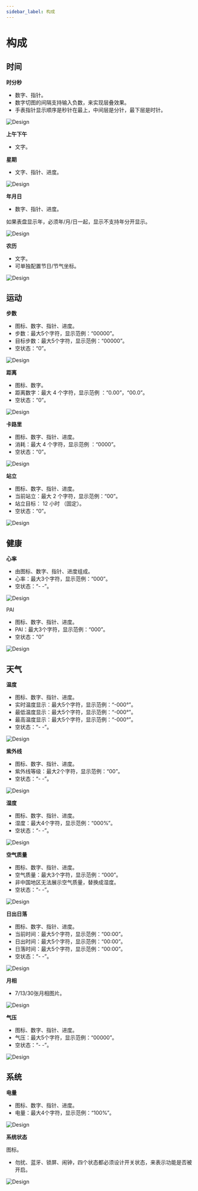 ```yaml
---
sidebar_label: 构成
---
```


# 构成

## 时间

**时分秒**

- 数字、指针。
- 数字切图的间隔支持输入负数，来实现层叠效果。
- 手表指针显示顺序是秒针在最上，中间层是分针，最下层是时针。

![Design](/img/design/751f46bdbfad2f4012307a64d5579a74.png)

**上午下午**

- 文字。

**星期**

- 文字、指针、进度。

![Design](/img/design/f3e74e8b07acb961beedf986f9680dad.png)

**年月日**

- 数字、指针、进度。

如果表盘显示年，必须年/月/日一起，显示不支持年分开显示。

![Design](/img/design/097370c1c00b683a9be14a0628b15107.png)

**农历**

- 文字。
- 可单独配置节日/节气坐标。

![Design](/img/design/d4567031c6c6452f9e739f4c753c7fa0.png)

## 运动

**步数**

- 图标、数字、指针、进度。
- 步数：最大5个字符，显示范例：“00000”。
- 目标步数：最大5个字符，显示范例：“00000”。
- 空状态：“0”。

![Design](/img/design/feacb8276d7240a6452d42e94ecef01d.png)

**距离**

- 图标、数字。
- 距离数字：最大 4 个字符，显示范例 ：“0.00”，“00.0”。
- 空状态：“0”。

![Design](/img/design/b7b0168629e8d92679d3ac83e2cf54e4.png)

**卡路里**

- 图标、数字、指针、进度。
- 消耗：最大 4 个字符，显示范例 ：“0000”。
- 空状态：“0”。

![Design](/img/design/43b5bbdf1595dc76705c41638b91040b.png)

**站立**

- 图标、数字、指针、进度。
- 当前站立：最大 2 个字符，显示范例：“00”。
- 站立目标： 12 小时 （固定）。
- 空状态：“0”。

![Design](/img/design/b4bc393c2f74c96bf6d8f7d1e4099242.png)

## 健康

**心率**

- 由图标、数字、指针、进度组成。
- 心率：最大3个字符，显示范例：“000”。
- 空状态：“- -”。

![Design](/img/design/b2a3b42571fcd2e8946b12a83ac115a0.png)

PAI

- 图标、数字、指针、进度。
- PAI：最大3个字符，显示范例：“000”。
- 空状态：“0”

![Design](/img/design/72cd5ac8e0fe81577554ba19455445f5.png)

## 天气

**温度**

- 图标、数字、指针、进度。
- 实时温度显示：最大5个字符，显示范例：“-000°”。
- 最低温度显示：最大5个字符，显示范例：“-000°”。
- 最高温度显示：最大5个字符，显示范例：“-000°”。
- 空状态：“- -”。

![Design](/img/design/c220fc1c31f8508fc3ff44fee4201cb4.png)

**紫外线**

- 图标、数字、指针、进度。
- 紫外线等级：最大2个字符，显示范例：“00”。
- 空状态：“- -”。

![Design](/img/design/c6434ea56ae84403c8e4e50b063c3eec.png)

**湿度**

- 图标、数字、指针、进度。
- 湿度：最大4个字符，显示范例：“000%”。
- 空状态：“- -”。

![Design](/img/design/6a25ff08c25825fd43c7b39cfce2a69c.png)

**空气质量**

- 图标、数字、指针、进度。
- 空气质量：最大3个字符，显示范例：“000”。
- 非中国地区无法展示空气质量，替换成湿度。
- 空状态：“- -”。

![Design](/img/design/7cdfe7797867ca3ee7afed18e5db36ac.png)

**日出日落**

- 图标、数字、指针、进度。
- 当前时间：最大5个字符，显示范例：“00:00”。
- 日出时间：最大5个字符，显示范例：“00:00”。
- 日落时间：最大5个字符，显示范例：“00:00”。
- 空状态：“- -”。

![Design](/img/design/5e4dd0517461001fe25a99c7b980c25d.png)

**月相**

- 7/13/30张月相图片。

![Design](/img/design/f0807f94bc883a8cc793e3353eacf230.png)

**气压**

- 图标、数字、指针、进度。
- 气压：最大5个字符，显示范例：“00000”。
- 空状态：“- -”。

![Design](/img/design/ee107d0cf3a18a4a0eee8982573019c9.png)

## 系统

**电量**

- 图标、数字、指针、进度。
- 电量：最大4个字符，显示范例：“100%”。

![Design](/img/design/83e1c3ec2de629024e844616488e3204.png)

**系统状态**

图标。

- 勿扰、蓝牙、锁屏、闹钟，四个状态都必须设计开关状态，来表示功能是否被开启。

![Design](/img/design/f0120049b5a339f51408c6dd21e393fe.png)
